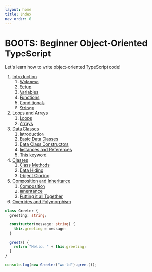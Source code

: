 ```yaml
---
layout: home
title: Index
nav_order: 0
---
```


# BOOTS: Beginner Object-Oriented TypeScript

Let's learn how to write object-oriented TypeScript code!

1. [Introduction](text/1-introduction/index.md)
   1. [Welcome](text/1-introduction/welcome.md)
   2. [Setup](text/1-introduction/setup.md)
   3. [Variables](text/1-introduction/variables.md)
   4. [Functions](text/1-introduction/functions.md)
   5. [Conditionals](text/1-introduction/conditionals.md)
   6. [Strings](text/1-introduction/strings.md)
2. [Loops and Arrays](text/2-loops/index.md)
   1. [Loops](text/2-loops/loops.md)
   2. [Arrays](text/2-loops/arrays.md)
3. [Data Classes](text/3-dataclass/index.md)
    1. [Introduction](text/3-dataclass/intro.md)
    2. [Basic Data Classes](text/3-dataclass/basic.md)
    3. [Data Class Constructors](text/3-dataclass/constructors.md)
    4. [Instances and References](text/3-dataclass/references.md)
    5. [This keyword](text/3-dataclass/this.md)
4. [Classes](text/4-classes/index.md)
    1. [Class Methods](text/4-classes/methods.md)
    2. [Data Hiding](text/4-classes/private.md)
    3. [Object Cloning](text/4-classes/clone.md)
5. [Composition and Inheritance](text/5-composition-inheritance/index.md)
    1. [Composition](text/5-composition-inheritance/composition.md)
    2. [Inheritance](text/5-composition-inheritance/inheritance.md)
    3. [Putting it all Together](text/5-composition-inheritance/summation.md)
6. [Overrides and Polymorphism](text/6-polymorphism/index.md)


```typescript
class Greeter {
  greeting: string;

  constructor(message: string) {
    this.greeting = message;
  }

  greet() {
    return "Hello, " + this.greeting;
  }
}

console.log(new Greeter("world").greet());
```